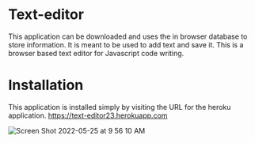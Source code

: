 # Text-editor

This application can be downloaded and uses the in browser database to store information. It is meant to be used to add text and save it.
This is a browser based text editor for Javascript code writing.

# Installation

This application is installed simply by visiting the URL for the heroku application.
https://text-editor23.herokuapp.com

![Screen Shot 2022-05-25 at 9 56 10 AM](https://user-images.githubusercontent.com/97471253/170280744-aa197aaa-8d8e-4421-8913-a504ec5be6cc.png)
